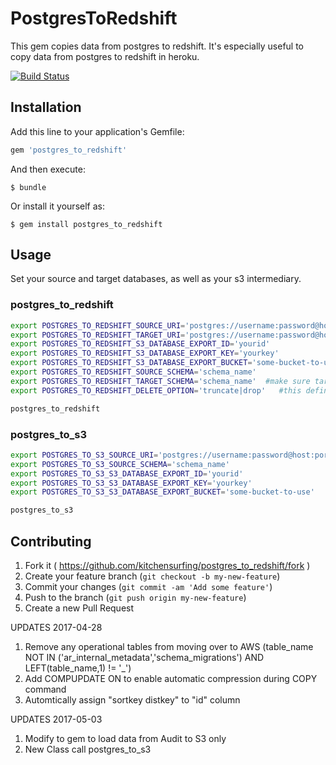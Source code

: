 # PostgresToRedshift

This gem copies data from postgres to redshift. It's especially useful to copy data from postgres to redshift in heroku.

[![Build Status](https://travis-ci.org/kitchensurfing/postgres_to_redshift.svg?branch=master)](https://travis-ci.org/kitchensurfing/postgres_to_redshift)

## Installation

Add this line to your application's Gemfile:

```ruby
gem 'postgres_to_redshift'
```

And then execute:

    $ bundle

Or install it yourself as:

    $ gem install postgres_to_redshift

## Usage

Set your source and target databases, as well as your s3 intermediary.

### postgres_to_redshift
```bash
export POSTGRES_TO_REDSHIFT_SOURCE_URI='postgres://username:password@host:port/database-name'
export POSTGRES_TO_REDSHIFT_TARGET_URI='postgres://username:password@host:port/database-name'
export POSTGRES_TO_REDSHIFT_S3_DATABASE_EXPORT_ID='yourid'
export POSTGRES_TO_REDSHIFT_S3_DATABASE_EXPORT_KEY='yourkey'
export POSTGRES_TO_REDSHIFT_S3_DATABASE_EXPORT_BUCKET='some-bucket-to-use'
export POSTGRES_TO_REDSHIFT_SOURCE_SCHEMA='schema_name'
export POSTGRES_TO_REDSHIFT_TARGET_SCHEMA='schema_name'  #make sure target_schema exist in target DB
export POSTGRES_TO_REDSHIFT_DELETE_OPTION='truncate|drop'	#this define whether the destination tables should be truncated or drop

postgres_to_redshift
```

### postgres_to_s3
```bash
export POSTGRES_TO_S3_SOURCE_URI='postgres://username:password@host:port/database-name'
export POSTGRES_TO_S3_SOURCE_SCHEMA='schema_name'
export POSTGRES_TO_S3_S3_DATABASE_EXPORT_ID='yourid'
export POSTGRES_TO_S3_S3_DATABASE_EXPORT_KEY='yourkey'
export POSTGRES_TO_S3_S3_DATABASE_EXPORT_BUCKET='some-bucket-to-use'

postgres_to_s3
```

## Contributing

1. Fork it ( https://github.com/kitchensurfing/postgres_to_redshift/fork )
2. Create your feature branch (`git checkout -b my-new-feature`)
3. Commit your changes (`git commit -am 'Add some feature'`)
4. Push to the branch (`git push origin my-new-feature`)
5. Create a new Pull Request

UPDATES 2017-04-28
1. Remove any operational tables from moving over to AWS (table_name NOT IN ('ar_internal_metadata','schema_migrations') AND LEFT(table_name,1) != '_')
2. Add COMPUPDATE ON to enable automatic compression during COPY command
3. Automtically assign "sortkey distkey" to "id" column

UPDATES 2017-05-03
1. Modify to gem to load data from Audit to S3 only
2. New Class call postgres_to_s3